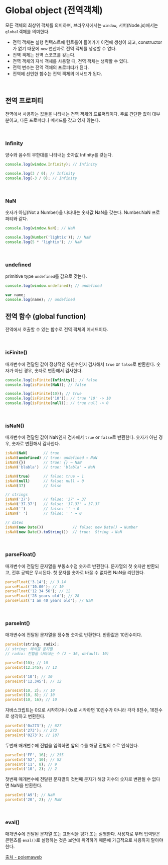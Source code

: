 # Global object (전역객체)
모든 객체의 최상위 객체를 의미하며, 브라우저에서는 `window`, 서버(Node.js)에서는 `global`객체를 의미한다.
- 전역 객체는 실행 컨텍스트에 컨트롤이 들어가기 이전에 생성이 되고, constructor가 없기 때문에 `new` 연산자로 전역 객체를 생성할 수 없다.
- 전역 객체는 전역 스코프를 갖는다.
- 전역 객체의 자식 객체를 사용할 때, 전역 객체는 생략할 수 있다.
- 전역 변수는 전역 객체의 프로퍼티가 된다.
- 전역에 선언한 함수는 전역 객체의 메서드가 된다.

<br />

## 전역 프로퍼티
전역에서 사용하는 값들을 나타내는 전역 객체의 프로퍼티이다. 주로 간단한 값이 대부분이고, 다른 프로퍼티나 메서드를 갖고 있지 않는다.

<br />

### Infinity
양수와 음수의 무한대를 나타내는 숫자값 Infinity를 갖는다.
```jsx
console.log(window.Infinity); // Infinity

console.log(3 / 0); // Infinity
console.log(-3 / 0); // Infinity
```

<br />

### NaN
숫자가 아님(Not a Number)을 나타내는 숫자값 NaN을 갖는다. Number.NaN 프로퍼티와 같다.

```jsx
console.log(window.NaN); // NaN

console.log(Number('lightix')); // NaN
console.log(5 * 'lightix'); // NaN
```

<br />

### undefined
primitive type `undefined`를 값으로 갖는다.
```jsx
console.log(window.undefined); // undefined

var name;
console.log(name); // undefined
```

## 전역 함수 (global function)
전역에서 호출할 수 있는 함수로 전역 객체의 메서드이다.


<br />

### isFinite()
매개변수에 전달된 값이 정상적인 유한수인지 검사해서 `true` or `false`로 반환한다. 숫자가 아닌 경우, 숫자로 변환해서 검사한다.
```jsx
console.log(isFinite(Infinity)); // false
console.log(isFinite(NaN)); // false

console.log(isFinite(10)); // true
console.log(isFinite('10')); // true '10' -> 10
console.log(isFinite(null)); // true null -> 0
```

<br />

### isNaN()
매개변수에 전달된 값이 NaN인지 검사해서 `true` or `false`로 반환한다. 숫자가 아닌 경우, 숫자로 변환해서 감사한다.
```jsx
isNaN(NaN)       // true
isNaN(undefined) // true: undefined → NaN
isNaN({})        // true: {} → NaN
isNaN('blabla')  // true: 'blabla' → NaN

isNaN(true)      // false: true → 1
isNaN(null)      // false: null → 0
isNaN(37)        // false

// strings
isNaN('37')      // false: '37' → 37
isNaN('37.37')   // false: '37.37' → 37.37
isNaN('')        // false: '' → 0
isNaN(' ')       // false: ' ' → 0

// dates
isNaN(new Date())             // false: new Date() → Number
isNaN(new Date().toString())  // true:  String → NaN
```

<br />

### parseFloat()
매개변수에 전달된 문자열을 부동소수점 숫자로 반환한다. 문자열의 첫 숫자만 반환되고, 전후 공백은 무시된다. 첫 문자를 숫자로 바꿀 수 없다면 NaN을 리턴한다.
```jsx
parseFloat('3.14'); // 3.14
parseFloat('10.00'); // 10
parseFloat('12 34 56'); // 12
parseFloat('28 years old'); // 28
parseFloat('I am 40 years old'); // NaN
```
<br />

### parseInt()
매개변수에 전달된 문자열을 정수형 숫자로 반환한다. 반환값은 10진수이다.

```jsx
parseInt(string, radix);
// string: 해석할 문자열
// radix: 진법을 나타내는 수 (2 ~ 36, default: 10)

parseInt(10); // 10
parseInt(12.345); // 12

parseInt('10'); // 10
parseInt('12.345'); // 12

parseInt(10, 2); // 10
parseInt(10, 8); // 10
parseInt(10, 16); // 10
```
자바스크립트는 0으로 시작하거나 0x로 시작하면 10진수가 아니라 각각 8진수, 16진수로 생각하고 변환한다.
```jsx
parseInt('0x273'); // 627
parseInt('273'); // 273
parseInt('0273'); // 187
```
두번째 매개변수에 진법을 입력하면 앞의 수를 해당 진법의 수로 인식한다.
```jsx
parseInt('FF', 16); // 255
parseInt('52', 10); // 52
parseInt('11', 8); // 9
parseInt('10', 2); // 2
```
 첫번째 매개변수에 전달된 문자열의 첫번째 문자가 해당 지수의 숫자로 변환될 수 없다면 NaN을 반환한다.
 ```jsx
parseInt('A9'); // NaN
parseInt('20', 2); // NaN
 ```
<br />

### eval()
매개변수에 전달된 문자열 또는 표현식을 평가 또는 실행한다. 사용자로 부터 입력받은 콘텐츠를 `eval()`로 실행하는 것은 보안에 취약하기 때문에 가급적으로 사용하지 말아야한다.

[출처 - poiemaweb](https://poiemaweb.com/js-global-object)